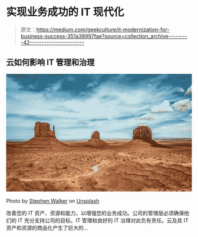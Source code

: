 # 实现业务成功的 IT 现代化

> 原文：<https://medium.com/geekculture/it-modernization-for-business-success-351a38997fae?source=collection_archive---------42----------------------->

## 云如何影响 IT 管理和治理

![](img/f930ef9e5d850032c7ddd73cb9f4134b.png)

Photo by [Stephen Walker](https://unsplash.com/@stphnwlkr?utm_source=unsplash&utm_medium=referral&utm_content=creditCopyText) on [Unsplash](https://unsplash.com/s/photos/utah?utm_source=unsplash&utm_medium=referral&utm_content=creditCopyText)

改善您的 IT 资产、资源和能力，以增强您的业务成功。公司的管理层必须确保他们的 IT 充分支持公司的目标。IT 管理和良好的 IT 治理对此负有责任。云及其 IT 资产和资源的商品化产生了巨大的…